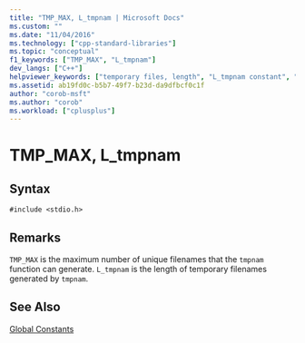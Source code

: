 ```yaml
---
title: "TMP_MAX, L_tmpnam | Microsoft Docs"
ms.custom: ""
ms.date: "11/04/2016"
ms.technology: ["cpp-standard-libraries"]
ms.topic: "conceptual"
f1_keywords: ["TMP_MAX", "L_tmpnam"]
dev_langs: ["C++"]
helpviewer_keywords: ["temporary files, length", "L_tmpnam constant", "TMP_MAX constant"]
ms.assetid: ab19fd0c-b5b7-49f7-b23d-da9dfbcf0c1f
author: "corob-msft"
ms.author: "corob"
ms.workload: ["cplusplus"]
---
```

# TMP_MAX, L_tmpnam

## Syntax

```
#include <stdio.h>
```

## Remarks

`TMP_MAX` is the maximum number of unique filenames that the `tmpnam` function can generate. `L_tmpnam` is the length of temporary filenames generated by `tmpnam`.

## See Also

[Global Constants](../c-runtime-library/global-constants.md)